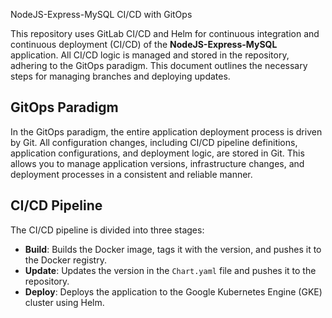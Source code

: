 NodeJS-Express-MySQL CI/CD with GitOps

This repository uses GitLab CI/CD and Helm for continuous integration and continuous deployment (CI/CD) of the **NodeJS-Express-MySQL** application. All CI/CD logic is managed and stored in the repository, adhering to the GitOps paradigm. This document outlines the necessary steps for managing branches and deploying updates.

## GitOps Paradigm
In the GitOps paradigm, the entire application deployment process is driven by Git. All configuration changes, including CI/CD pipeline definitions, application configurations, and deployment logic, are stored in Git. This allows you to manage application versions, infrastructure changes, and deployment processes in a consistent and reliable manner.

## CI/CD Pipeline

The CI/CD pipeline is divided into three stages:

- **Build**: Builds the Docker image, tags it with the version, and pushes it to the Docker registry.
- **Update**: Updates the version in the `Chart.yaml` file and pushes it to the repository.
- **Deploy**: Deploys the application to the Google Kubernetes Engine (GKE) cluster using Helm.
